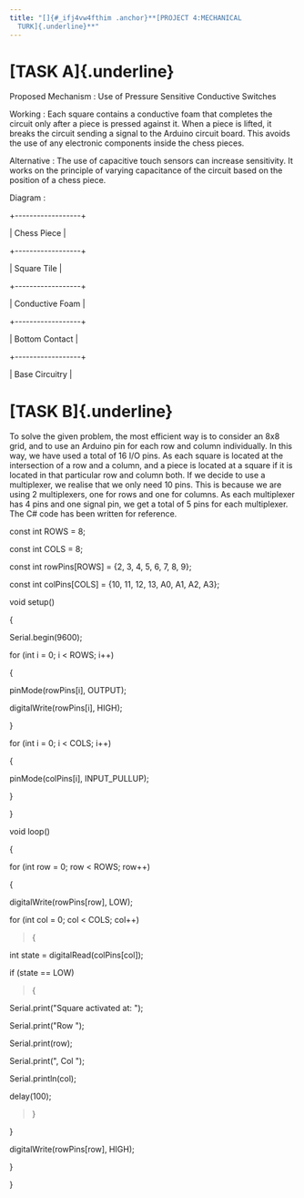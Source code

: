 ```yaml
---
title: "[]{#_ifj4vw4fthim .anchor}**[PROJECT 4:MECHANICAL
  TURK]{.underline}**"
---
```


# **[TASK A]{.underline}**

Proposed Mechanism : Use of Pressure Sensitive Conductive Switches

Working : Each square contains a conductive foam that completes the
circuit only after a piece is pressed against it. When a piece is
lifted, it breaks the circuit sending a signal to the Arduino circuit
board. This avoids the use of any electronic components inside the chess
pieces.

Alternative : The use of capacitive touch sensors can increase
sensitivity. It works on the principle of varying capacitance of the
circuit based on the position of a chess piece.

Diagram :

+\-\-\-\-\-\-\-\-\-\-\-\-\-\-\-\-\--+

\| Chess Piece \|

+\-\-\-\-\-\-\-\-\-\-\-\-\-\-\-\-\--+

\| Square Tile \|

+\-\-\-\-\-\-\-\-\-\-\-\-\-\-\-\-\--+

\| Conductive Foam \|

+\-\-\-\-\-\-\-\-\-\-\-\-\-\-\-\-\--+

\| Bottom Contact \|

+\-\-\-\-\-\-\-\-\-\-\-\-\-\-\-\-\--+

\| Base Circuitry \|

# **[TASK B]{.underline}**

To solve the given problem, the most efficient way is to consider an 8x8
grid, and to use an Arduino pin for each row and column individually. In
this way, we have used a total of 16 I/O pins. As each square is located
at the intersection of a row and a column, and a piece is located at a
square if it is located in that particular row and column both. If we
decide to use a multiplexer, we realise that we only need 10 pins. This
is because we are using 2 multiplexers, one for rows and one for
columns. As each multiplexer has 4 pins and one signal pin, we get a
total of 5 pins for each multiplexer. The C# code has been written for
reference.

const int ROWS = 8;

const int COLS = 8;

const int rowPins\[ROWS\] = {2, 3, 4, 5, 6, 7, 8, 9};

const int colPins\[COLS\] = {10, 11, 12, 13, A0, A1, A2, A3};

void setup()

{

Serial.begin(9600);

for (int i = 0; i \< ROWS; i++)

{

pinMode(rowPins\[i\], OUTPUT);

digitalWrite(rowPins\[i\], HIGH);

}

for (int i = 0; i \< COLS; i++)

{

pinMode(colPins\[i\], INPUT_PULLUP);

}

}

void loop()

{

for (int row = 0; row \< ROWS; row++)

{

digitalWrite(rowPins\[row\], LOW);

for (int col = 0; col \< COLS; col++)

> {

int state = digitalRead(colPins\[col\]);

if (state == LOW)

> {

Serial.print(\"Square activated at: \");

Serial.print(\"Row \");

Serial.print(row);

Serial.print(\", Col \");

Serial.println(col);

delay(100);

> }

}

digitalWrite(rowPins\[row\], HIGH);

}

}
